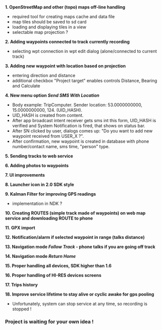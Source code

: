 **1. OpenStreetMap and other (topo) maps off-line handling**

  * required tool for creating maps cache and data file
  * map tiles should be saved to sd card
  * loading and displaying tiles in a view
  * selectable map projection ?


**2. Adding waypoints connected to track currently recording**

  * selecting wpt connection in wpt edit dialog (alone/connected to current track)


**3. Adding new waypoint with location based on projection**

  * entering direction and distance
  * additional checkbox "Project target" enables controls Distance, Bearing and Calculate


**4. New menu option _Send SMS With Location_**

  * Body example: TripComputer. Sender location: 53.0000000000, 15.0000000000, 124. (UID\_HASH).
  * UID\_HASH is created from content.
  * After app broadcast intent receiver gets sms int this form, UID\_HASH is verified and System Notification is fired, that shows on status bar.
  * After SN clicked by user, dialogs comes up: "Do you want to add new waypoint received from USER\_X ?".
  * After confirmation, new waypoint is created in database with phone number/contact name, sms time, "person" type.


**5. Sending tracks to web service**


**6. Adding photos to waypoints**


**7. UI improvements**


**8. Launcher icon in 2.0 SDK style**


**9. Kalman Filter for improving GPS readings**

  * implementation in NDK ?


**10. Creating ROUTES (simple track made of waypoints) on web map service and downloading ROUTE to phone**


**11. GPX import**

**12. Notification/alarm if selected waypoint in range (talks distance)**


**13. Navigation mode _Follow Track_ - phone talks if you are going off track**


**14. Navigation mode _Return Home_**


**15. Proper handling all devices, SDK higher than 1.6**


**16. Proper handling of HI-RES devices screens**


**17. Trips history**

**18. Improve service lifetime to stay alive or cyclic awake for gps pooling**

  * Unfortunately, system can stop service at any time, so recording is stopped !

### Project is waiting for your own idea ! ###